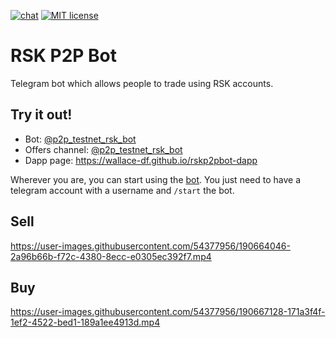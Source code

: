 

[![chat](https://img.shields.io/badge/chat-telegram-%2326A5E4)](https://t.me/rsktestbot) [![MIT license](https://img.shields.io/badge/license-MIT-brightgreen)](./LICENSE)
# RSK P2P Bot
Telegram bot which allows people to trade using RSK accounts.

## Try it out!
* Bot: [@p2p_testnet_rsk_bot](https://t.me/p2p_testnet_rsk_bot)
* Offers channel: [@p2p_testnet_rsk_bot](https://t.me/+V_oKMrHNAJI5NzZh)
* Dapp page:  https://wallace-df.github.io/rskp2pbot-dapp

Wherever you are, you can start using the [bot](https://t.me/rsktestbot). You just need to have a telegram account with a username and `/start` the bot.

## Sell

https://user-images.githubusercontent.com/54377956/190664046-2a96b66b-f72c-4380-8ecc-e0305ec392f7.mp4



## Buy


https://user-images.githubusercontent.com/54377956/190667128-171a3f4f-1ef2-4522-bed1-189a1ee4913d.mp4

